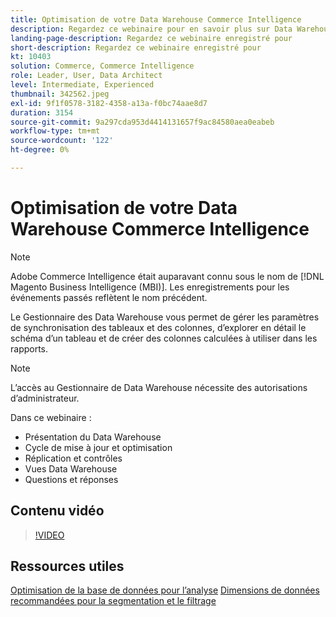 ```yaml
---
title: Optimisation de votre Data Warehouse Commerce Intelligence
description: Regardez ce webinaire pour en savoir plus sur Data Warehouse Manager.
landing-page-description: Regardez ce webinaire enregistré pour
short-description: Regardez ce webinaire enregistré pour
kt: 10403
solution: Commerce, Commerce Intelligence
role: Leader, User, Data Architect
level: Intermediate, Experienced
thumbnail: 342562.jpeg
exl-id: 9f1f0578-3182-4358-a13a-f0bc74aae8d7
duration: 3154
source-git-commit: 9a297cda953d4414131657f9ac84580aea0eabeb
workflow-type: tm+mt
source-wordcount: '122'
ht-degree: 0%

---
```


# Optimisation de votre Data Warehouse Commerce Intelligence

>[!NOTE]
>
>Adobe Commerce Intelligence était auparavant connu sous le nom de [!DNL Magento Business Intelligence (MBI)]. Les enregistrements pour les événements passés reflètent le nom précédent.

Le Gestionnaire des Data Warehouse vous permet de gérer les paramètres de synchronisation des tableaux et des colonnes, d’explorer en détail le schéma d’un tableau et de créer des colonnes calculées à utiliser dans les rapports.

>[!NOTE]
>
>L’accès au Gestionnaire de Data Warehouse nécessite des autorisations d’administrateur.

Dans ce webinaire :

- Présentation du Data Warehouse
- Cycle de mise à jour et optimisation
- Réplication et contrôles
- Vues Data Warehouse
- Questions et réponses

## Contenu vidéo

>[!VIDEO](https://video.tv.adobe.com/v/342562?quality=12&learn=on)

## Ressources utiles

[Optimisation de la base de données pour l’analyse](https://experienceleague.adobe.com/docs/commerce-business-intelligence/mbi/best-practices/data/opt-db-analysis.html?lang=fr)
[Dimensions de données recommandées pour la segmentation et le filtrage](https://experienceleague.adobe.com/docs/commerce-business-intelligence/mbi/best-practices/data/segment-filter.html?lang=fr)
